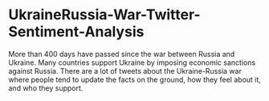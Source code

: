 # UkraineRussia-War-Twitter-Sentiment-Analysis
More than 400 days have passed since the war between Russia and Ukraine. Many countries support Ukraine by imposing economic sanctions against Russia. There are a lot of tweets about the Ukraine-Russia war where people tend to update the facts on the ground, how they feel about it, and who they support.
